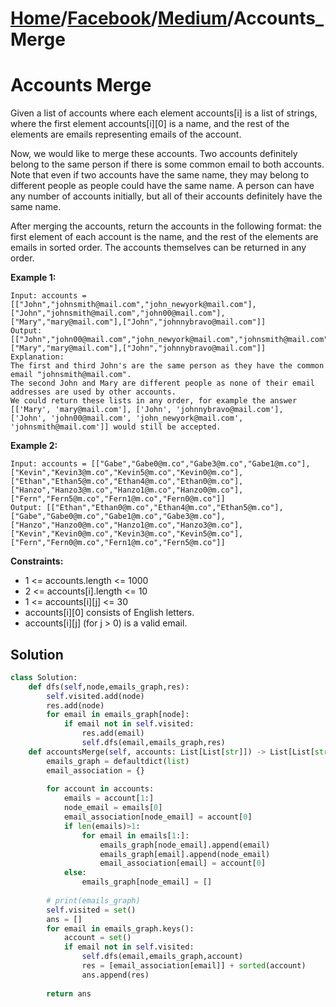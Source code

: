 # [Home](./../..)/[Facebook](./..)/[Medium](./)/Accounts_Merge
<h1>Accounts Merge</h1>

<p>
Given a list of accounts where each element accounts[i] is a list of strings, where the first element accounts[i][0] is a name, and the rest of the elements are emails representing emails of the account.

Now, we would like to merge these accounts. Two accounts definitely belong to the same person if there is some common email to both accounts. Note that even if two accounts have the same name, they may belong to different people as people could have the same name. A person can have any number of accounts initially, but all of their accounts definitely have the same name.

After merging the accounts, return the accounts in the following format: the first element of each account is the name, and the rest of the elements are emails in sorted order. The accounts themselves can be returned in any order.

</p>

<b>Example 1:</b>

    Input: accounts = [["John","johnsmith@mail.com","john_newyork@mail.com"],["John","johnsmith@mail.com","john00@mail.com"],["Mary","mary@mail.com"],["John","johnnybravo@mail.com"]]
    Output: [["John","john00@mail.com","john_newyork@mail.com","johnsmith@mail.com"],["Mary","mary@mail.com"],["John","johnnybravo@mail.com"]]
    Explanation:
    The first and third John's are the same person as they have the common email "johnsmith@mail.com".
    The second John and Mary are different people as none of their email addresses are used by other accounts.
    We could return these lists in any order, for example the answer [['Mary', 'mary@mail.com'], ['John', 'johnnybravo@mail.com'], 
    ['John', 'john00@mail.com', 'john_newyork@mail.com', 'johnsmith@mail.com']] would still be accepted.
    
<b>Example 2:</b>

    Input: accounts = [["Gabe","Gabe0@m.co","Gabe3@m.co","Gabe1@m.co"],["Kevin","Kevin3@m.co","Kevin5@m.co","Kevin0@m.co"],["Ethan","Ethan5@m.co","Ethan4@m.co","Ethan0@m.co"],["Hanzo","Hanzo3@m.co","Hanzo1@m.co","Hanzo0@m.co"],["Fern","Fern5@m.co","Fern1@m.co","Fern0@m.co"]]
    Output: [["Ethan","Ethan0@m.co","Ethan4@m.co","Ethan5@m.co"],["Gabe","Gabe0@m.co","Gabe1@m.co","Gabe3@m.co"],["Hanzo","Hanzo0@m.co","Hanzo1@m.co","Hanzo3@m.co"],["Kevin","Kevin0@m.co","Kevin3@m.co","Kevin5@m.co"],["Fern","Fern0@m.co","Fern1@m.co","Fern5@m.co"]]

<b>Constraints:</b>

- 1 <= accounts.length <= 1000
- 2 <= accounts[i].length <= 10
- 1 <= accounts[i][j] <= 30
- accounts[i][0] consists of English letters.
- accounts[i][j] (for j > 0) is a valid email.

<h2>Solution</h2>

```python
class Solution:
    def dfs(self,node,emails_graph,res):
        self.visited.add(node)
        res.add(node)
        for email in emails_graph[node]:
            if email not in self.visited:
                res.add(email)
                self.dfs(email,emails_graph,res)
    def accountsMerge(self, accounts: List[List[str]]) -> List[List[str]]:
        emails_graph = defaultdict(list)
        email_association = {}
        
        for account in accounts:
            emails = account[1:]
            node_email = emails[0]
            email_association[node_email] = account[0]
            if len(emails)>1:
                for email in emails[1:]:
                    emails_graph[node_email].append(email)
                    emails_graph[email].append(node_email)
                    email_association[email] = account[0]
            else:
                emails_graph[node_email] = []
        
        # print(emails_graph)
        self.visited = set()
        ans = []
        for email in emails_graph.keys():
            account = set()
            if email not in self.visited:
                self.dfs(email,emails_graph,account)
                res = [email_association[email]] + sorted(account)
                ans.append(res)
                
        return ans
```
